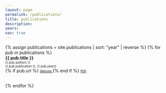 ```yaml
---
layout: page
permalink: /publications/
title: publications
description:
years:
nav: true
---
```


<div class="publications">
<div style = 'margin-right;'>
{% assign publications = site.publications | sort: "year" | reverse %}
{% for pub in publications %}
<div class="pubitem">
  <div class="pubtitle">
    <b>{{ pub.title }}</b>
  </div>
  <div class="pubauthors">
    <font size="-2">{{ pub.authors }}</font>
  </div>
  <div class="pubinfo">
    <font size="-2">{{ pub.publication }}, {{ pub.year}}</font>
  </div>
  <div class="publinks">
    {% if pub.url %}
    <font size="-2"><a href="{{ pub.url}}"><i class="fas fa-link"></i> Website </a></font>
    {% end if %}
    <font size="-2"><a href="/assets/pdf/{{ pub.slug}}"><i class="far fa-file-pdf"></i> PDF</a>&nbsp;&nbsp;</font>


  </div>
  <br>
</div>

{% endfor %}
